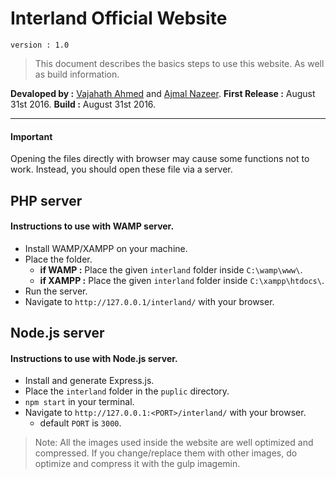 # Interland Official Website
`version : 1.0`

> This document describes the basics steps to use this website. As well as build information.

**Devaloped by      :** [Vajahath Ahmed](https://twitter.com/vajahath7) and [Ajmal Nazeer](https://twitter.com/ajmal).
**First Release     :** August 31st 2016.
**Build             :** August 31st 2016.

---

#### Important
Opening the files directly with browser may cause some functions not to work. Instead, you should open these file via a server.

## PHP server
#### Instructions to use with WAMP server.
* Install WAMP/XAMPP on your machine.
* Place the folder.
    - **if WAMP :** Place the given `interland` folder inside  `C:\wamp\www\`.
    - **if XAMPP :** Place the given `interland` folder inside  `C:\xampp\htdocs\`.
* Run the server.
* Navigate to `http://127.0.0.1/interland/` with your browser.

## Node.js server
#### Instructions to use with Node.js server.
* Install and generate Express.js.
* Place the `interland` folder in the `puplic` directory.
* `npm start` in your terminal.
* Navigate to `http://127.0.0.1:<PORT>/interland/` with your browser.
    - default `PORT` is `3000`.

> Note: All the images used inside the website are well optimized and compressed. If you change/replace them with other images, do optimize and compress it with the gulp imagemin.
